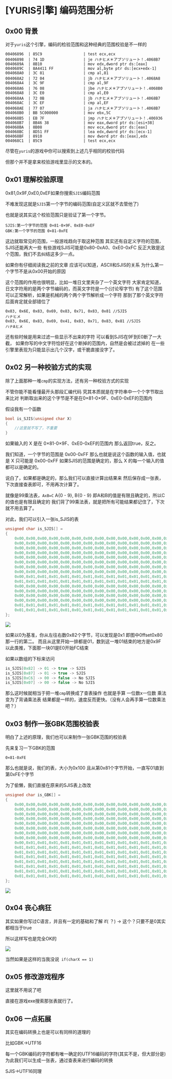 # [YURIS引擎] 编码范围分析

## 0x00 背景

对于`yuris`这个引擎，编码的检验范围和这种经典的范围校验是不一样的

```assembly
00406896  | 85C9                  | test ecx,ecx
00406898  | 74 1D                 | je ハナヒメ＊アブソリュート！.4068B7
0040689A  | 8B10                  | mov edx,dword ptr ds:[eax]
0040689C  | 8A4411 FF             | mov al,byte ptr ds:[ecx+edx-1]
004068A0  | 3C 81                 | cmp al,81
004068A2  | 72 04                 | jb ハナヒメ＊アブソリュート！.4068A8
004068A4  | 3C 9F                 | cmp al,9F
004068A6  | 76 08                 | jbe ハナヒメ＊アブソリュート！.4068B0
004068A8  | 3C E0                 | cmp al,E0
004068AA  | 72 0B                 | jb ハナヒメ＊アブソリュート！.4068B7
004068AC  | 3C EF                 | cmp al,EF
004068AE  | 77 07                 | ja ハナヒメ＊アブソリュート！.4068B7
004068B0  | BB 5C000000           | mov ebx,5C
004068B5  | EB 7F                 | jmp ハナヒメ＊アブソリュート！.406936
004068B7  | 8B46 38               | mov eax,dword ptr ds:[esi+38]
004068BA  | 8B08                  | mov ecx,dword ptr ds:[eax]
004068BC  | 8D51 FF               | lea edx,dword ptr ds:[ecx-1]
004068BF  | 8910                  | mov dword ptr ds:[eax],edx
004068C1  | 85C9                  | test ecx,ecx
```

尽管在`yuris`的游戏中你可以搜索到上述几乎相同的校验代码

但那个并不是拿来校验游戏里显示的文本的。



## 0x01 理解校验原理

0x81,0x9F,0xE0,0xEF如果你搜索`SJIS`编码范围

不难发现这就是`SJIS`第一个字节的编码范围(自定义区就不去管他了)

也就是说其实这个校验范围只是验证了第一个字节。

```
SJIS:第一个字节的范围 0×81-0×9F、0xE0-0xEF
GBK:第一个字节的范围 0×81-0xFE
```

这边就取常见的范围，一般游戏趋向于取这种范围
其实还有自定义字符的范围，SJIS还能再大一些
有些游戏SJIS可能是0x80-0xA0、0xE0-0xFC
反正大致是这个范围，我们不去纠结这多少一点。



如果你有仔细阅读我之前的文章
应该可以知道，ASCII和SJIS的关系
为什么第一个字节不是从0x00开始的原因



这个范围的作用也很明显，比如一堆日文里夹杂了一个英文字符
大家肯定知道，日文字符用的是两个字节编码的，而英文字符是一个(讨论窄字节)
有了这个范围可以正常解析，如果是机械的两个两个字节解析成一个字符
那到了那个英文字符后面肯定就全部错位了

```
0x83, 0x6E, 0x83, 0x69, 0x83, 0x71, 0x83, 0x81 //SJIS
ハナヒメ
0x83, 0x6E, 0x83, 0x69, 0x41, 0x83, 0x71, 0x83, 0x81 //SJIS
ハナAヒメ
```



还有些时候是用来过滤一些显示不出来的字符
可以看到SJIS在9F到E0断了一大截，
如果你写的中文字符恰好在这个断掉的范围内，自然是会被过滤掉的
在一些引擎里表现为只能显示出几个汉字，或干脆直接没字了。



## 0x02 另一种校验方式的实现

除了上面那种一堆`cmp`的实现方法，还有另一种校验方式的实现

不管你能不能看懂最开头那段汇编代码
究其本质就是在字符串中一个个字节取出来比对
判断取出来的这个字节是不是在0×81-0×9F、0xE0-0xEF的范围内

假设我有一个函数
```c++
bool is_SJIS(unsigned char X)
{
	//这里就不写了，不重要
}
```

如果输入的 X 是在 0×81-0×9F、0xE0-0xEF的范围内 那么返回true，反之。

我们知道，一个字节的范围是 0x00-0xFF
那么也就是说这个函数的输入值，也就是 X 只可能是 0x00-0xFF
如果SJIS的范围是确定的，那么 X 的每一个输入的值都可以是确定的。

说白了，如果都是确定的，那么我们可以直接计算出结果来
然后保存成一张表，下次直接查表即可，不用再次计算了。

就像是99乘法表，`AxB=C`
A{0 - 9}, B{0 - 9} 即A和B的值是有限且确定的，所以C的值也是有限且确定的
我们背了99乘法表，就是把所有可能结果都记住了，下次就不用去算了。

对此，我们可以引入一张is_SJIS的表

```C++
unsigned char is_SJIS[] = 
{
	0x00,0x00,0x00,0x00,0x00,0x00,0x00,0x00,0x00,0x00,0x00,0x00,0x00,0x00,0x00,0x00,
	0x00,0x00,0x00,0x00,0x00,0x00,0x00,0x00,0x00,0x00,0x00,0x00,0x00,0x00,0x00,0x00,
	0x00,0x00,0x00,0x00,0x00,0x00,0x00,0x00,0x00,0x00,0x00,0x00,0x00,0x00,0x00,0x00,
	0x00,0x00,0x00,0x00,0x00,0x00,0x00,0x00,0x00,0x00,0x00,0x00,0x00,0x00,0x00,0x00,
	0x00,0x00,0x00,0x00,0x00,0x00,0x00,0x00,0x00,0x00,0x00,0x00,0x00,0x00,0x00,0x00,
	0x00,0x00,0x00,0x00,0x00,0x00,0x00,0x00,0x00,0x00,0x00,0x00,0x00,0x00,0x00,0x00,
	0x00,0x00,0x00,0x00,0x00,0x00,0x00,0x00,0x00,0x00,0x00,0x00,0x00,0x00,0x00,0x00,
	0x00,0x00,0x00,0x00,0x00,0x00,0x00,0x00,0x00,0x00,0x00,0x00,0x00,0x00,0x00,0x00,
	0x00,0x01,0x01,0x01,0x01,0x01,0x01,0x01,0x01,0x01,0x01,0x01,0x01,0x01,0x01,0x01,
	0x01,0x01,0x01,0x01,0x01,0x01,0x01,0x01,0x01,0x01,0x01,0x01,0x01,0x01,0x01,0x01,
	0x00,0x00,0x00,0x00,0x00,0x00,0x00,0x00,0x00,0x00,0x00,0x00,0x00,0x00,0x00,0x00,
	0x00,0x00,0x00,0x00,0x00,0x00,0x00,0x00,0x00,0x00,0x00,0x00,0x00,0x00,0x00,0x00,
	0x00,0x00,0x00,0x00,0x00,0x00,0x00,0x00,0x00,0x00,0x00,0x00,0x00,0x00,0x00,0x00,
	0x00,0x00,0x00,0x00,0x00,0x00,0x00,0x00,0x00,0x00,0x00,0x00,0x00,0x00,0x00,0x00,
	0x01,0x01,0x01,0x01,0x01,0x01,0x01,0x01,0x01,0x01,0x01,0x01,0x01,0x01,0x01,0x01,
	0x01,0x01,0x01,0x01,0x01,0x01,0x01,0x01,0x01,0x01,0x01,0x01,0x01,0x00,0x00,0x00
};
```
![](https://img2022.cnblogs.com/blog/2939730/202211/2939730-20221117234258811-554349096.png)

如果以0为基准，你从左往右数0x82个字节，可以发现是0x1
即图中0ffset0x80那一行的第二。
而且从这里开始一排都是01，数到这一堆01结束的地方是0x9F
以此类推，下面那一块01是E0开始FC结束

如果以数组的下标来访问
```c++
is_SJIS[0x82] -> 01 -> true -> SJIS
is_SJIS[0x87] -> 01 -> true -> SJIS
is_SJIS[0xC6] -> 00 -> false -> No SJIS
is_SJIS[0x07] -> 00 -> false -> No SJIS
```

那么这时候就相当于把一堆`cmp`转换成了查表操作
也就是手算 一位数x一位数 乘法变为了背诵乘法表
结果都是一样的，速度反而更快。（没有人会再手算一位数乘法吧？）



## 0x03 制作一张GBK范围校验表

明白了上述的原理，我们也可以来制作一张GBK范围的校验表

先来复习一下GBK的范围
```
0×81-0xFE
```

那么也就是说，我们的表，大小为0x100
且从第0x81个字节开始，一直写01直到第0xFE个字节

为了偷懒，我们直接在原来的SJIS表上改改
```C++
unsigned char is_GBK[] = 
{
	0x00,0x00,0x00,0x00,0x00,0x00,0x00,0x00,0x00,0x00,0x00,0x00,0x00,0x00,0x00,0x00,
	0x00,0x00,0x00,0x00,0x00,0x00,0x00,0x00,0x00,0x00,0x00,0x00,0x00,0x00,0x00,0x00,
	0x00,0x00,0x00,0x00,0x00,0x00,0x00,0x00,0x00,0x00,0x00,0x00,0x00,0x00,0x00,0x00,
	0x00,0x00,0x00,0x00,0x00,0x00,0x00,0x00,0x00,0x00,0x00,0x00,0x00,0x00,0x00,0x00,
	0x00,0x00,0x00,0x00,0x00,0x00,0x00,0x00,0x00,0x00,0x00,0x00,0x00,0x00,0x00,0x00,
	0x00,0x00,0x00,0x00,0x00,0x00,0x00,0x00,0x00,0x00,0x00,0x00,0x00,0x00,0x00,0x00,
	0x00,0x00,0x00,0x00,0x00,0x00,0x00,0x00,0x00,0x00,0x00,0x00,0x00,0x00,0x00,0x00,
	0x00,0x00,0x00,0x00,0x00,0x00,0x00,0x00,0x00,0x00,0x00,0x00,0x00,0x00,0x00,0x00,
	0x00,0x01,0x01,0x01,0x01,0x01,0x01,0x01,0x01,0x01,0x01,0x01,0x01,0x01,0x01,0x01,
	0x01,0x01,0x01,0x01,0x01,0x01,0x01,0x01,0x01,0x01,0x01,0x01,0x01,0x01,0x01,0x01,
	0x01,0x01,0x01,0x01,0x01,0x01,0x01,0x01,0x01,0x01,0x01,0x01,0x01,0x01,0x01,0x01,
	0x01,0x01,0x01,0x01,0x01,0x01,0x01,0x01,0x01,0x01,0x01,0x01,0x01,0x01,0x01,0x01,
	0x01,0x01,0x01,0x01,0x01,0x01,0x01,0x01,0x01,0x01,0x01,0x01,0x01,0x01,0x01,0x01,
	0x01,0x01,0x01,0x01,0x01,0x01,0x01,0x01,0x01,0x01,0x01,0x01,0x01,0x01,0x01,0x01,
	0x01,0x01,0x01,0x01,0x01,0x01,0x01,0x01,0x01,0x01,0x01,0x01,0x01,0x01,0x01,0x01,
	0x01,0x01,0x01,0x01,0x01,0x01,0x01,0x01,0x01,0x01,0x01,0x01,0x01,0x01,0x01,0x00
};
```
![](https://img2022.cnblogs.com/blog/2939730/202211/2939730-20221117234250081-1082177769.png)

## 0x04 丧心病狂

其实如果你写过C语言，并且有一定的基础和了解
if( ？) -> 这个？只要不是0其实都相当于true

所以这样写也是完全OK的

![](https://img2022.cnblogs.com/blog/2939730/202211/2939730-20221117234154387-775355256.png)

当然如果是这样的当我没说` if(charX == 1)`

## 0x05 修改游戏程序

这里就不用说了吧

直接在游戏exe搜索那张表就行了。



## 0x06 一点拓展

其实在编码转换上也是可以有同样的道理的

比如GBK->UTF16

每一个GBK编码的字符都有唯一确定的UTF16编码的字符(其实不是，但大部分是)  
为此我们可以生成一张表，通过查表来进行编码的转换

SJIS->UTF16同理
